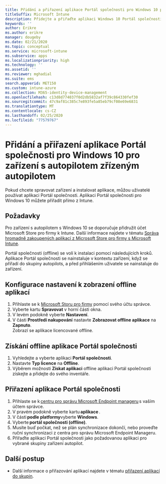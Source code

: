 ```yaml
---
title: Přidání a přiřazení aplikace Portál společnosti pro Windows 10 pro zařízení s autopilotem zřízeným autopilotem
titleSuffix: Microsoft Intune
description: Přidejte a přiřaďte aplikaci Windows 10 Portál společnosti k Intune pro zřízená zařízení s autopilotem.
keywords: ''
author: Erikre
ms.author: erikre
manager: dougeby
ms.date: 02/21/2020
ms.topic: conceptual
ms.service: microsoft-intune
ms.subservice: apps
ms.localizationpriority: high
ms.technology: ''
ms.assetid: ''
ms.reviewer: mghadial
ms.suite: ems
search.appverid: MET150
ms.custom: intune-azure
ms.collection: M365-identity-device-management
ms.openlocfilehash: c13d8d774037f0d2db5832af7f39c864330fef30
ms.sourcegitcommit: 47c9af81c385c7e893fe5a85eb79cf08e69e6831
ms.translationtype: MT
ms.contentlocale: cs-CZ
ms.lasthandoff: 02/25/2020
ms.locfileid: "77579767"
---
```

# <a name="add-and-assign-the-windows-10-company-portal-app-for-autopilot-provisioned-devices"></a>Přidání a přiřazení aplikace Portál společnosti pro Windows 10 pro zařízení s autopilotem zřízeným autopilotem

Pokud chcete spravovat zařízení a instalovat aplikace, můžou uživatelé používat aplikaci Portál společnosti. Aplikaci Portál společnosti pro Windows 10 můžete přiřadit přímo z Intune. 

## <a name="prerequisites"></a>Požadavky

Pro zařízení s autopilotem s Windows 10 se doporučuje přidružit účet Microsoft Store pro firmy k Intune. Další informace najdete v tématu [Správa hromadně zakoupených aplikací z Microsoft Store pro firmy s Microsoft Intune](~/apps/windows-store-for-business.md).

Portál společnosti (offline) se volí k instalaci pomocí následujících kroků. Aplikace Portál společnosti se nainstaluje v kontextu zařízení, když se přiřadí do skupiny autopilots, a před přihlášením uživatele se nainstaluje do zařízení. 

## <a name="configure-settings-to-show-offline-apps"></a>Konfigurace nastavení k zobrazení offline aplikací
1. Přihlaste se k [Microsoft Storu pro firmy](https://www.microsoft.com/business-store) pomocí svého účtu správce.
2. Vyberte kartu **Spravovat** v horní části okna.
3. V levém podokně vyberte **Nastavení**.
4. V části **Prostředí nakupování** nastavte **Zobrazovat offline aplikace** na **Zapnuto**.  
    Zobrazí se aplikace licencované offline.

## <a name="get-the-offline-company-portal-app"></a>Získání offline aplikace Portál společnosti
1. Vyhledejte a vyberte aplikaci **Portál společnosti**.
2. Nastavte **Typ licence** na **Offline**.
3. Výběrem možnosti **Získat aplikaci** offline aplikaci Portál společnosti získejte a přidejte do svého inventáře.

## <a name="assign-the-company-portal-app"></a>Přiřazení aplikace Portál společnosti
1. Přihlaste se k [centru pro správu Microsoft Endpoint manageru](https://go.microsoft.com/fwlink/?linkid=2109431) s vaším účtem správce. 
2. V pravém podokně vyberte kartu **aplikace** . 
3. V části **podle platformy**vyberte **Windows**. 
4. Vyberte **portál společnosti (offline)**.   
5. Musíte buď počkat, než se plán synchronizace dokončí, nebo proveďte ruční synchronizaci z centra pro správu Microsoft Endpoint Manageru.
6. Přiřaďte aplikaci Portál společnosti jako požadovanou aplikaci pro vybrané skupiny zařízení autopilot.

## <a name="next-steps"></a>Další postup

- Další informace o přiřazování aplikací najdete v tématu [přiřazení aplikací do skupin](apps-deploy.md).

